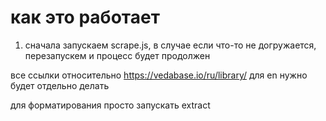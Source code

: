 # как это работает

1. сначала запускаем scrape.js, в случае если что-то не догружается, перезапускем и процесс будет продолжен

все ссылки относительно https://vedabase.io/ru/library/ для en нужно будет отдельно делать

для форматирования просто запускать extract
